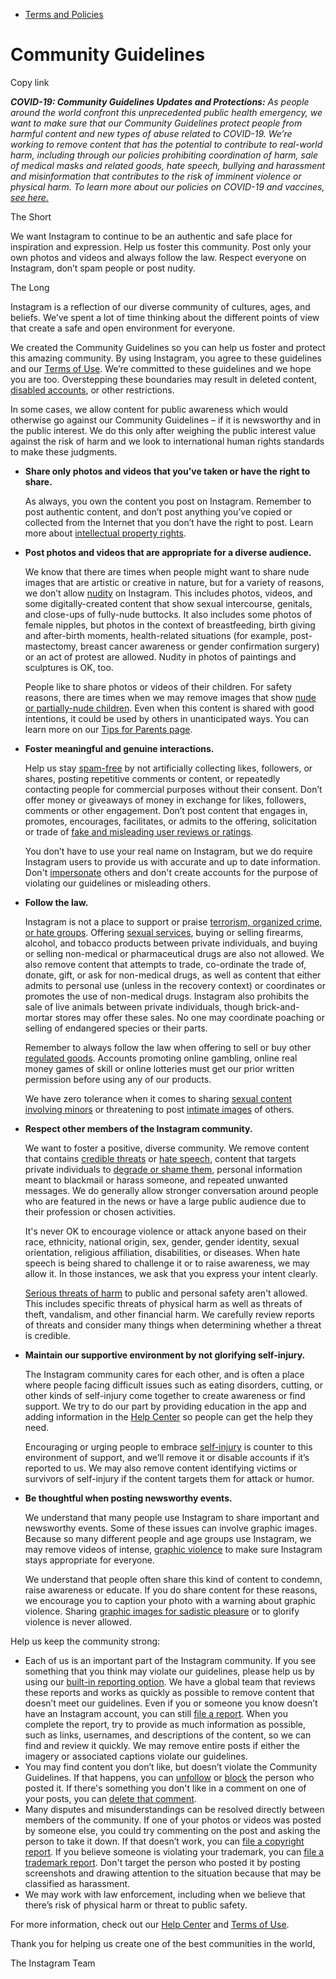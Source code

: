 *   [Terms and Policies](https://help.instagram.com/1417489251945243/?helpref=breadcrumb)

Community Guidelines
====================

Copy link

_**COVID-19: Community Guidelines Updates and Protections:** As people around the world confront this unprecedented public health emergency, we want to make sure that our Community Guidelines protect people from harmful content and new types of abuse related to COVID-19. We’re working to remove content that has the potential to contribute to real-world harm, including through our policies prohibiting coordination of harm, sale of medical masks and related goods, hate speech, bullying and harassment and misinformation that contributes to the risk of imminent violence or physical harm. To learn more about our policies on COVID-19 and vaccines, [see here.](https://help.instagram.com/697825587576762?helpref=faq_content)_

The Short

We want Instagram to continue to be an authentic and safe place for inspiration and expression. Help us foster this community. Post only your own photos and videos and always follow the law. Respect everyone on Instagram, don’t spam people or post nudity.

The Long

Instagram is a reflection of our diverse community of cultures, ages, and beliefs. We’ve spent a lot of time thinking about the different points of view that create a safe and open environment for everyone.

We created the Community Guidelines so you can help us foster and protect this amazing community. By using Instagram, you agree to these guidelines and our [Terms of Use](https://www.instagram.com/legal/terms). We’re committed to these guidelines and we hope you are too. Overstepping these boundaries may result in deleted content, [disabled accounts](https://help.instagram.com/366993040048856?helpref=faq_content), or other restrictions.

In some cases, we allow content for public awareness which would otherwise go against our Community Guidelines – if it is newsworthy and in the public interest. We do this only after weighing the public interest value against the risk of harm and we look to international human rights standards to make these judgments.

*   **Share only photos and videos that you’ve taken or have the right to share.**
    
    As always, you own the content you post on Instagram. Remember to post authentic content, and don’t post anything you’ve copied or collected from the Internet that you don’t have the right to post. Learn more about [intellectual property rights](https://help.instagram.com/126382350847838?helpref=faq_content).
    
*   **Post photos and videos that are appropriate for a diverse audience.**
    
    We know that there are times when people might want to share nude images that are artistic or creative in nature, but for a variety of reasons, we don’t allow [nudity](https://l.instagram.com/?u=https%3A%2F%2Fwww.facebook.com%2Fcommunitystandards%2Fadult_nudity_sexual_activity&e=AT3SfjskCpZuxDpFTGOoB_iINhYdSBGrWKPZowESw45aGmod5o1tQGumLRD00XQVAOVdioeu8aQc2NCjYHIT6HmWb7OU_H_jpysuUUMRp0dnSMLxBDivip-v24BE7qdwz1WdTjV3dBOmNsPa-FlO0O2gOkgruLahzYDVfQ) on Instagram. This includes photos, videos, and some digitally-created content that show sexual intercourse, genitals, and close-ups of fully-nude buttocks. It also includes some photos of female nipples, but photos in the context of breastfeeding, birth giving and after-birth moments, health-related situations (for example, post-mastectomy, breast cancer awareness or gender confirmation surgery) or an act of protest are allowed. Nudity in photos of paintings and sculptures is OK, too.
    
    People like to share photos or videos of their children. For safety reasons, there are times when we may remove images that show [nude or partially-nude children](https://l.instagram.com/?u=https%3A%2F%2Fwww.facebook.com%2Fcommunitystandards%2Fchild_nudity_sexual_exploitation&e=AT3SfjskCpZuxDpFTGOoB_iINhYdSBGrWKPZowESw45aGmod5o1tQGumLRD00XQVAOVdioeu8aQc2NCjYHIT6HmWb7OU_H_jpysuUUMRp0dnSMLxBDivip-v24BE7qdwz1WdTjV3dBOmNsPa-FlO0O2gOkgruLahzYDVfQ). Even when this content is shared with good intentions, it could be used by others in unanticipated ways. You can learn more on our [Tips for Parents page](https://help.instagram.com/154475974694511/?helpref=faq_content).
    
*   **Foster meaningful and genuine interactions.**
    
    Help us stay [spam-free](https://l.instagram.com/?u=https%3A%2F%2Fwww.facebook.com%2Fcommunitystandards%2Fspam&e=AT3SfjskCpZuxDpFTGOoB_iINhYdSBGrWKPZowESw45aGmod5o1tQGumLRD00XQVAOVdioeu8aQc2NCjYHIT6HmWb7OU_H_jpysuUUMRp0dnSMLxBDivip-v24BE7qdwz1WdTjV3dBOmNsPa-FlO0O2gOkgruLahzYDVfQ) by not artificially collecting likes, followers, or shares, posting repetitive comments or content, or repeatedly contacting people for commercial purposes without their consent. Don’t offer money or giveaways of money in exchange for likes, followers, comments or other engagement. Don’t post content that engages in, promotes, encourages, facilitates, or admits to the offering, solicitation or trade of [fake and misleading user reviews or ratings](https://l.instagram.com/?u=https%3A%2F%2Fwww.facebook.com%2Fcommunitystandards%2Ffraud_deception&e=AT3SfjskCpZuxDpFTGOoB_iINhYdSBGrWKPZowESw45aGmod5o1tQGumLRD00XQVAOVdioeu8aQc2NCjYHIT6HmWb7OU_H_jpysuUUMRp0dnSMLxBDivip-v24BE7qdwz1WdTjV3dBOmNsPa-FlO0O2gOkgruLahzYDVfQ).
    
    You don’t have to use your real name on Instagram, but we do require Instagram users to provide us with accurate and up to date information. Don't [impersonate](https://l.instagram.com/?u=https%3A%2F%2Fwww.facebook.com%2Fcommunitystandards%2Fmisrepresentation&e=AT3SfjskCpZuxDpFTGOoB_iINhYdSBGrWKPZowESw45aGmod5o1tQGumLRD00XQVAOVdioeu8aQc2NCjYHIT6HmWb7OU_H_jpysuUUMRp0dnSMLxBDivip-v24BE7qdwz1WdTjV3dBOmNsPa-FlO0O2gOkgruLahzYDVfQ) others and don't create accounts for the purpose of violating our guidelines or misleading others.
    
*   **Follow the law.**
    
    Instagram is not a place to support or praise [terrorism, organized crime, or hate groups](https://l.instagram.com/?u=https%3A%2F%2Fwww.facebook.com%2Fcommunitystandards%2Fdangerous_individuals_organizations&e=AT3SfjskCpZuxDpFTGOoB_iINhYdSBGrWKPZowESw45aGmod5o1tQGumLRD00XQVAOVdioeu8aQc2NCjYHIT6HmWb7OU_H_jpysuUUMRp0dnSMLxBDivip-v24BE7qdwz1WdTjV3dBOmNsPa-FlO0O2gOkgruLahzYDVfQ). Offering [sexual services](https://l.instagram.com/?u=https%3A%2F%2Fwww.facebook.com%2Fcommunitystandards%2Fsexual_solicitation&e=AT3SfjskCpZuxDpFTGOoB_iINhYdSBGrWKPZowESw45aGmod5o1tQGumLRD00XQVAOVdioeu8aQc2NCjYHIT6HmWb7OU_H_jpysuUUMRp0dnSMLxBDivip-v24BE7qdwz1WdTjV3dBOmNsPa-FlO0O2gOkgruLahzYDVfQ), buying or selling firearms, alcohol, and tobacco products between private individuals, and buying or selling non-medical or pharmaceutical drugs are also not allowed. We also remove content that attempts to trade, co-ordinate the trade of, donate, gift, or ask for non-medical drugs, as well as content that either admits to personal use (unless in the recovery context) or coordinates or promotes the use of non-medical drugs. Instagram also prohibits the sale of live animals between private individuals, though brick-and-mortar stores may offer these sales. No one may coordinate poaching or selling of endangered species or their parts.
    
    Remember to always follow the law when offering to sell or buy other [regulated goods](https://l.instagram.com/?u=https%3A%2F%2Fwww.facebook.com%2Fcommunitystandards%2Fregulated_goods&e=AT3SfjskCpZuxDpFTGOoB_iINhYdSBGrWKPZowESw45aGmod5o1tQGumLRD00XQVAOVdioeu8aQc2NCjYHIT6HmWb7OU_H_jpysuUUMRp0dnSMLxBDivip-v24BE7qdwz1WdTjV3dBOmNsPa-FlO0O2gOkgruLahzYDVfQ). Accounts promoting online gambling, online real money games of skill or online lotteries must get our prior written permission before using any of our products.
    
    We have zero tolerance when it comes to sharing [sexual content involving minors](https://l.instagram.com/?u=https%3A%2F%2Fwww.facebook.com%2Fcommunitystandards%2Fchild_nudity_sexual_exploitation&e=AT3SfjskCpZuxDpFTGOoB_iINhYdSBGrWKPZowESw45aGmod5o1tQGumLRD00XQVAOVdioeu8aQc2NCjYHIT6HmWb7OU_H_jpysuUUMRp0dnSMLxBDivip-v24BE7qdwz1WdTjV3dBOmNsPa-FlO0O2gOkgruLahzYDVfQ) or threatening to post [intimate images](https://l.instagram.com/?u=https%3A%2F%2Fwww.facebook.com%2Fcommunitystandards%2Fsexual_exploitation_adults&e=AT3SfjskCpZuxDpFTGOoB_iINhYdSBGrWKPZowESw45aGmod5o1tQGumLRD00XQVAOVdioeu8aQc2NCjYHIT6HmWb7OU_H_jpysuUUMRp0dnSMLxBDivip-v24BE7qdwz1WdTjV3dBOmNsPa-FlO0O2gOkgruLahzYDVfQ) of others.
    
*   **Respect other members of the Instagram community.**
    
    We want to foster a positive, diverse community. We remove content that contains [credible threats](https://l.instagram.com/?u=https%3A%2F%2Fwww.facebook.com%2Fcommunitystandards%2Fcredible_violence&e=AT3SfjskCpZuxDpFTGOoB_iINhYdSBGrWKPZowESw45aGmod5o1tQGumLRD00XQVAOVdioeu8aQc2NCjYHIT6HmWb7OU_H_jpysuUUMRp0dnSMLxBDivip-v24BE7qdwz1WdTjV3dBOmNsPa-FlO0O2gOkgruLahzYDVfQ) or [hate speech](https://l.instagram.com/?u=https%3A%2F%2Fwww.facebook.com%2Fcommunitystandards%2Fhate_speech&e=AT3SfjskCpZuxDpFTGOoB_iINhYdSBGrWKPZowESw45aGmod5o1tQGumLRD00XQVAOVdioeu8aQc2NCjYHIT6HmWb7OU_H_jpysuUUMRp0dnSMLxBDivip-v24BE7qdwz1WdTjV3dBOmNsPa-FlO0O2gOkgruLahzYDVfQ), content that targets private individuals to [degrade or shame them](https://l.instagram.com/?u=https%3A%2F%2Fwww.facebook.com%2Fcommunitystandards%2Fbullying&e=AT3SfjskCpZuxDpFTGOoB_iINhYdSBGrWKPZowESw45aGmod5o1tQGumLRD00XQVAOVdioeu8aQc2NCjYHIT6HmWb7OU_H_jpysuUUMRp0dnSMLxBDivip-v24BE7qdwz1WdTjV3dBOmNsPa-FlO0O2gOkgruLahzYDVfQ), personal information meant to blackmail or harass someone, and repeated unwanted messages. We do generally allow stronger conversation around people who are featured in the news or have a large public audience due to their profession or chosen activities.
    
    It's never OK to encourage violence or attack anyone based on their race, ethnicity, national origin, sex, gender, gender identity, sexual orientation, religious affiliation, disabilities, or diseases. When hate speech is being shared to challenge it or to raise awareness, we may allow it. In those instances, we ask that you express your intent clearly.
    
    [Serious threats of harm](https://l.instagram.com/?u=https%3A%2F%2Fwww.facebook.com%2Fcommunitystandards%2Fcredible_violence&e=AT3SfjskCpZuxDpFTGOoB_iINhYdSBGrWKPZowESw45aGmod5o1tQGumLRD00XQVAOVdioeu8aQc2NCjYHIT6HmWb7OU_H_jpysuUUMRp0dnSMLxBDivip-v24BE7qdwz1WdTjV3dBOmNsPa-FlO0O2gOkgruLahzYDVfQ) to public and personal safety aren't allowed. This includes specific threats of physical harm as well as threats of theft, vandalism, and other financial harm. We carefully review reports of threats and consider many things when determining whether a threat is credible.
    
*   **Maintain our supportive environment by not glorifying self-injury.**
    
    The Instagram community cares for each other, and is often a place where people facing difficult issues such as eating disorders, cutting, or other kinds of self-injury come together to create awareness or find support. We try to do our part by providing education in the app and adding information in the [Help Center](https://help.instagram.com/) so people can get the help they need.
    
    Encouraging or urging people to embrace [self-injury](https://l.instagram.com/?u=https%3A%2F%2Fwww.facebook.com%2Fcommunitystandards%2Fsuicide_self_injury_violence&e=AT3SfjskCpZuxDpFTGOoB_iINhYdSBGrWKPZowESw45aGmod5o1tQGumLRD00XQVAOVdioeu8aQc2NCjYHIT6HmWb7OU_H_jpysuUUMRp0dnSMLxBDivip-v24BE7qdwz1WdTjV3dBOmNsPa-FlO0O2gOkgruLahzYDVfQ) is counter to this environment of support, and we’ll remove it or disable accounts if it’s reported to us. We may also remove content identifying victims or survivors of self-injury if the content targets them for attack or humor.
    
*   **Be thoughtful when posting newsworthy events.**
    
    We understand that many people use Instagram to share important and newsworthy events. Some of these issues can involve graphic images. Because so many different people and age groups use Instagram, we may remove videos of intense, [graphic violence](https://l.instagram.com/?u=https%3A%2F%2Fwww.facebook.com%2Fcommunitystandards%2Fgraphic_violence&e=AT3SfjskCpZuxDpFTGOoB_iINhYdSBGrWKPZowESw45aGmod5o1tQGumLRD00XQVAOVdioeu8aQc2NCjYHIT6HmWb7OU_H_jpysuUUMRp0dnSMLxBDivip-v24BE7qdwz1WdTjV3dBOmNsPa-FlO0O2gOkgruLahzYDVfQ) to make sure Instagram stays appropriate for everyone.
    
    We understand that people often share this kind of content to condemn, raise awareness or educate. If you do share content for these reasons, we encourage you to caption your photo with a warning about graphic violence. Sharing [graphic images for sadistic pleasure](https://l.instagram.com/?u=https%3A%2F%2Fwww.facebook.com%2Fcommunitystandards%2Fcruel_insensitive&e=AT3SfjskCpZuxDpFTGOoB_iINhYdSBGrWKPZowESw45aGmod5o1tQGumLRD00XQVAOVdioeu8aQc2NCjYHIT6HmWb7OU_H_jpysuUUMRp0dnSMLxBDivip-v24BE7qdwz1WdTjV3dBOmNsPa-FlO0O2gOkgruLahzYDVfQ) or to glorify violence is never allowed.
    

Help us keep the community strong:

*   Each of us is an important part of the Instagram community. If you see something that you think may violate our guidelines, please help us by using our [built-in reporting option](https://help.instagram.com/165828726894770?helpref=faq_content). We have a global team that reviews these reports and works as quickly as possible to remove content that doesn’t meet our guidelines. Even if you or someone you know doesn’t have an Instagram account, you can still [file a report](https://help.instagram.com/contact/383679321740945). When you complete the report, try to provide as much information as possible, such as links, usernames, and descriptions of the content, so we can find and review it quickly. We may remove entire posts if either the imagery or associated captions violate our guidelines.
*   You may find content you don’t like, but doesn’t violate the Community Guidelines. If that happens, you can [unfollow](https://help.instagram.com/286340048138725?helpref=faq_content) or [block](https://help.instagram.com/426700567389543/?helpref=faq_content) the person who posted it. If there's something you don't like in a comment on one of your posts, you can [delete that comment](https://help.instagram.com/289098941190483?helpref=faq_content).
*   Many disputes and misunderstandings can be resolved directly between members of the community. If one of your photos or videos was posted by someone else, you could try commenting on the post and asking the person to take it down. If that doesn’t work, you can [file a copyright report](https://help.instagram.com/126382350847838?helpref=faq_content). If you believe someone is violating your trademark, you can [file a trademark report](https://help.instagram.com/222826637847963?helpref=faq_content). Don't target the person who posted it by posting screenshots and drawing attention to the situation because that may be classified as harassment.
*   We may work with law enforcement, including when we believe that there’s risk of physical harm or threat to public safety.

For more information, check out our [Help Center](https://help.instagram.com/) and [Terms of Use](https://l.instagram.com/?u=http%3A%2F%2Finstagram.com%2Flegal%2Fterms%2F%23&e=AT3SfjskCpZuxDpFTGOoB_iINhYdSBGrWKPZowESw45aGmod5o1tQGumLRD00XQVAOVdioeu8aQc2NCjYHIT6HmWb7OU_H_jpysuUUMRp0dnSMLxBDivip-v24BE7qdwz1WdTjV3dBOmNsPa-FlO0O2gOkgruLahzYDVfQ).

Thank you for helping us create one of the best communities in the world,

The Instagram Team